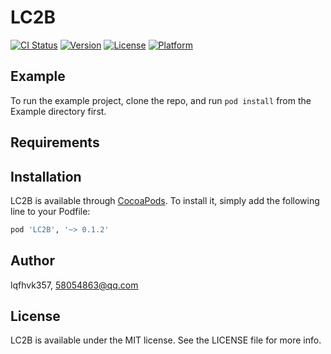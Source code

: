 # LC2B

[![CI Status](https://img.shields.io/travis/lqfhvk357/LC2B.svg?style=flat)](https://travis-ci.org/lqfhvk357/LC2B)
[![Version](https://img.shields.io/cocoapods/v/LC2B.svg?style=flat)](https://cocoapods.org/pods/LC2B)
[![License](https://img.shields.io/cocoapods/l/LC2B.svg?style=flat)](https://cocoapods.org/pods/LC2B)
[![Platform](https://img.shields.io/cocoapods/p/LC2B.svg?style=flat)](https://cocoapods.org/pods/LC2B)

## Example

To run the example project, clone the repo, and run `pod install` from the Example directory first.

## Requirements

## Installation

LC2B is available through [CocoaPods](https://cocoapods.org). To install
it, simply add the following line to your Podfile:

```ruby
pod 'LC2B', '~> 0.1.2'
```

## Author

lqfhvk357, 58054863@qq.com

## License

LC2B is available under the MIT license. See the LICENSE file for more info.
